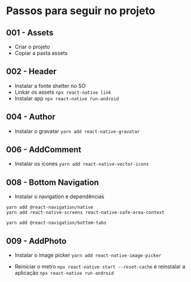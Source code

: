 # Passos para seguir no projeto

## 001 - Assets

- Criar o projeto
- Copiar a pasta assets

## 002 - Header

- Instalar a fonte shelter no SO
- Linkar os assets `npx react-native link`
- Instalar app `npx react-native run-android`

## 004 - Author

- Instalar o gravatar `yarn add react-native-gravatar`

## 006 - AddComment

- Instalar os icones `yarn add react-native-vector-icons`

## 008 - Bottom Navigation

- Instalar o navigation e dependências

```
yarn add @react-navigation/native
yarn add react-native-screens react-native-safe-area-context

yarn add @react-navigation/bottom-tabs
```

## 009 - AddPhoto

- Instalar o image picker `yarn add react-native-image-picker`

- Reiniciar o metro `npx react-native start --reset-cache` e reinstalar a aplicação `npx react-native run-android`